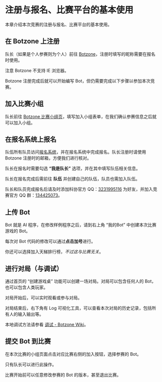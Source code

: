 # 注册与报名、比赛平台的基本使用

本章介绍本次竞赛的注册与报名、比赛平台的基本使用。

## 在 Botzone 上注册

队长（如果是个人参赛则为个人）前往 [Botzone](https://www.botzone.org.cn)，注册时填写的昵称需要在报名时使用。

注意 Botzone 不支持 IE 浏览器。

Botzone 注册完成后就可以开始编写 Bot，但仍需要完成以下步骤以参加本次竞赛。

## 加入比赛小组

队长前往 [Botzone 比赛小组页](https://www.botzone.org.cn/group/5cc64d7275e55951524c4105)，填写加入小组表单，在我们确认参赛信息之后就可以加入小组。

## 在报名系统上报名

队伍所有队员访问[报名系统](https://gaming.jxpxxzj.cn:2825)，并在报名系统中完成报名。队长注册时请使用 Botzone 注册时的邮箱，方便我们进行核对。

队长在报名时需要勾选 **“我是队长”** 选项，并在其中填写队伍相关信息。

队长在报名完成后需前往 **队伍** 并创建自己的队伍，队员也需加入队伍。

队长和队员完成报名后请及时添加科协官方 QQ：[3231995116](https://user.qzone.qq.com/3231995116) 为好友，并加入竞赛官方 QQ 群：[134425073](https://shang.qq.com/wpa/qunwpa?idkey=d7ae4755243fa1023a74be8592c1e9044e725cc0792a35701691c7c03ddffa7e)。

## 上传 Bot

Bot 就是 AI 程序，在修改样例程序之后，请到右上角 “我的Bot” 中创建本次比赛游戏的 Bot。

每次对 Bot 代码的修改可以通过**点击加号**进行。

你还可以选择加入天梯排行榜，*不过这与比赛无关*。

## 进行对局（与调试）

通过首页的 “创建游戏桌” 功能可以创建一场对局。对局可以包含任何人的 Bot，也可以包含人类玩家。

对局开始后，可以实时观看或参与对局。

对局结束后，右下角有 Log 可视化工具，可以查看本次对局的历史记录，包括所有人的输入输出等。

本地调试方法请参看 [调试 - Botzone Wiki](http://wiki.botzone.org.cn/index.php?title=%E8%B0%83%E8%AF%95)。

## 提交 Bot 到比赛

在本次比赛的小组页面点击对应比赛右侧的加入按钮，选择参赛的 Bot。

只有队长可以进行此操作。

比赛开始前可以任意修改参赛的 Bot 的版本，甚至退出比赛。